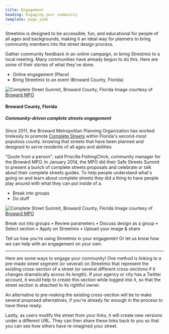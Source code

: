```yaml
---
title: Engagement
heading: Engaging your community
template: page.jade
---
```


Streetmix is designed to be accessible, fun, and educational for people of all ages and backgrounds, making it an ideal way for planners to bring community members into the street design process.

Gather community feedback in an online campaign, or bring Streetmix to a local meeting. Many communities have already begun to do this. Here are some of their stories of what they've done.

- Online engagement (Place)
- Bring Streetmix to an event (Broward County, Florida)

![Complete Street Summit, Broward County, Florida](/images/broward-02.jpg)
<span class='caption'>Image courtesy of [Broward MPO](http://www.browardmpo.org/)</span>

#### Broward County, Florida
##### Community-driven complete streets engagement

Since 2011, the Broward Metropolitan Planning Organization has worked tirelessly to promote [Complete Streets](www.smartgrowthamerica.org/complete-streets) within Florida's second-most populous county.  knowing that streets that have been planned and designed to serve residents of all ages and abilities

"Quote from a person", said Priscilla FishingChick, community manager for the Broward MPO. In January 2014, the MPO did their Safe Streets Summit to present a bunch of complete streets proposals and celebrate or talk about their complete streets guides. To help people understand what's going on and learn about complete streets they did a thing to have people play around with what they can put inside of a.

  - Break into groups
  - Do stuff

![Complete Street Summit, Broward County, Florida](/images/broward-01.jpg)
<span class='caption'>Image courtesy of [Broward MPO](http://www.browardmpo.org/)</span>



Break out into groups
• Review parameters
• Discuss design as a group
• Select section
• Apply on Streetmix
• Upload your image & share


Tell us how you're using Streetmix in your engagemtn! Or let us know how we can help with an engagement on your own.


----


Here are some ways to engage your community! One method is linking to a pre-made street segment (or several) on Streetmix that represent the existing cross-section of a street (or several different cross-sections if it changes dramatically across its length). If your agency or city has a Twitter account, it would help to create this section while logged into it, so that the street section is attached to its rightful owner.

An alternative to pre-making the existing cross-section will be to make several proposed alternatives, if you're already far enough in the process to have these ready.

Lastly, as users modify the street from your links, it will create new versions under a different URL. They can then share these links back to you so that you can see how others have re-imagined your street.


